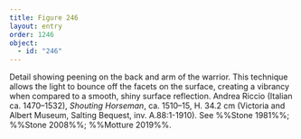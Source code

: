```yaml
---
title: Figure 246
layout: entry
order: 1246
object:
  - id: "246"
---
```


Detail showing peening on the back and arm of the warrior. This technique allows the light to bounce off the facets on the surface, creating a vibrancy when compared to a smooth, shiny surface reflection. Andrea Riccio (Italian ca. 1470–1532), *Shouting Horseman*, ca. 1510–15, H. 34.2 cm (Victoria and Albert Museum, Salting Bequest, inv. A.88:1-1910). See %%Stone 1981%%; %%Stone 2008%%; %%Motture 2019%%.
